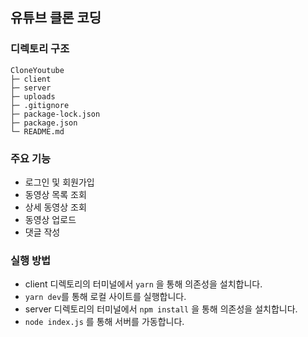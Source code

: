 ## 유튜브 클론 코딩

### 디렉토리 구조

```
CloneYoutube
├─ client
├─ server
├─ uploads
├─ .gitignore
├─ package-lock.json
├─ package.json
└─ README.md
```

### 주요 기능

- 로그인 및 회원가입
- 동영상 목록 조회
- 상세 동영상 조회
- 동영상 업로드
- 댓글 작성

### 실행 방법

- client 디렉토리의 터미널에서 `yarn` 을 통해 의존성을 설치합니다.
- `yarn dev`를 통해 로컬 사이트를 실행합니다.
- server 디렉토리의 터미널에서 `npm install` 을 통해 의존성을 설치합니다.
- `node index.js` 를 통해 서버를 가동합니다.
